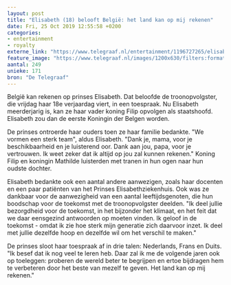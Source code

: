 ```yaml
---
layout: post
title: "Elisabeth (18) belooft België: het land kan op mij rekenen"
date: Fri, 25 Oct 2019 12:55:58 +0200
categories: 
- entertainment 
- royalty 
externe_link: "https://www.telegraaf.nl/entertainment/1196727265/elisabeth-18-belooft-belgie-het-land-kan-op-mij-rekenen"
feature_image: "https://www.telegraaf.nl/images/1200x630/filters:format(jpeg):quality(80)/cdn-kiosk-api.telegraaf.nl/06bdccc6-f716-11e9-a418-02c309bc01c1.jpg"
aantal: 249
unieke: 171
bron: "De Telegraaf"
---
```


<p class="intro">België kan rekenen op prinses Elisabeth. Dat beloofde de troonopvolgster, die vrijdag haar 18e verjaardag viert, in een toespraak. Nu Elisabeth meerderjarig is, kan ze haar vader koning Filip opvolgen als staatshoofd. Elisabeth zou dan de eerste Koningin der Belgen worden.</p> <p>De prinses ontroerde haar ouders toen ze haar familie bedankte. "We vormen een sterk team", aldus Elisabeth. "Dank je, mama, voor je beschikbaarheid en je luisterend oor. Dank aan jou, papa, voor je vertrouwen. Ik weet zeker dat ik altijd op jou zal kunnen rekenen." Koning Filip en koningin Mathilde luisterden met tranen in hun ogen naar hun oudste dochter.</p><p>Elisabeth bedankte ook een aantal andere aanwezigen, zoals haar docenten en een paar patiënten van het Prinses Elisabethziekenhuis. Ook was ze dankbaar voor de aanwezigheid van een aantal leeftijdsgenoten, die hun boodschap voor de toekomst met de troonopvolgster deelden. "Ik deel jullie bezorgdheid voor de toekomst, in het bijzonder het klimaat, en het feit dat we daar eensgezind antwoorden op moeten vinden. Ik geloof in de toekomst - omdat ik zie hoe sterk mijn generatie zich daarvoor inzet. Ik deel met jullie dezelfde hoop en dezelfde wil om het verschil te maken."</p><p>De prinses sloot haar toespraak af in drie talen: Nederlands, Frans en Duits. "Ik besef dat ik nog veel te leren heb. Daar zal ik me de volgende jaren ook op toeleggen: proberen de wereld beter te begrijpen en ertoe bijdragen hem te verbeteren door het beste van mezelf te geven. Het land kan op mij rekenen."</p>
